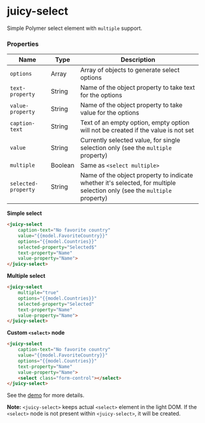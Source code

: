 # juicy-select

Simple Polymer select element with `multiple` support.

### Properties

Name                | Type    | Description
--------------------|---------|-----------------------------------------------------------------------------------------------------
`options`           | Array   | Array of objects to generate select options
`text-property`     | String  | Name of the object property to take text for the options
`value-property`    | String  | Name of the object property to take value for the options
`caption-text`      | String  | Text of an empty option, empty option will not be created if the value is not set
`value`             | String  | Currently selected value, for single selection only (see the `multiple` property)
`multiple`          | Boolean | Same as `<select multiple>`
`selected-property` | String  | Name of the object property to indicate whether it's selected, for multiple selection only (see the `multiple` property)

**Simple select**

```html
<juicy-select 
    caption-text="No favorite country" 
    value="{{model.FavoriteCountry}}" 
    options="{{model.Countries}}" 
    selected-property="Selected$" 
    text-property="Name" 
    value-property="Name">
</juicy-select>
```

**Multiple select**

```html
<juicy-select 
    multiple="true" 
    options="{{model.Countries}}" 
    selected-property="Selected" 
    text-property="Name" 
    value-property="Name">
</juicy-select>
```

**Custom `<select>` node**

```html
<juicy-select 
    caption-text="No favorite country" 
    value="{{model.FavoriteCountry}}" 
    options="{{model.Countries}}"
    text-property="Name" 
    value-property="Name">
    <select class="form-control"></select>
</juicy-select>
```

See the [demo](http://juicy.github.io/juicy-select/index.html) for more details.

**Note:** `<juicy-select>` keeps actual `<select>` element in the light DOM. If the `<select>` node is not present within `<juicy-select>`, it will be created.
